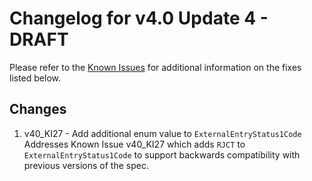 # Changelog for v4.0 Update 4 - DRAFT

Please refer to the [Known Issues](https://openbanking.atlassian.net/wiki/spaces/DZ/pages/47546479/Known+Specification+Issues) for additional information on the fixes listed below.

## Changes

1. v40_KI27 - Add additional enum value to `ExternalEntryStatus1Code`  
    Addresses Known Issue v40_KI27 which adds `RJCT` to `ExternalEntryStatus1Code` to support backwards compatibility with previous versions of the spec.
